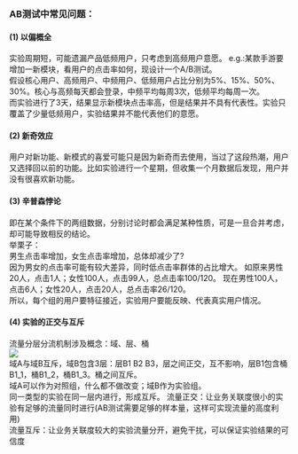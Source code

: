 ### AB测试中常见问题：
#### (1) 以偏概全
实验周期短，可能遗漏产品低频用户，只考虑到高频用户意愿。
e.g.:某款手游要增加一新模块，看用户的点击率如何，现设计一个A/B测试。  
假设核心用户、高频用户、中频用户、低频用户占比分别为5%、15%、50%、30%。核心与高频每天都会登录，中频平均每周3次，低频平均每周一次。    
而实验进行了3天，结果显示新模块点击率高，但是结果并不具有代表性。实验只覆盖了少量低频用户，实验结果并不能代表他们的意愿。    
>
#### (2) 新奇效应
用户对新功能、新模式的喜爱可能只是因为新奇而去使用，当过了这段热潮，用户又选择回以前的功能。比如实验进行一个星期，但收集一个月数据后发现，用户并没有很喜欢新功能。    
>
#### (3) 辛普森悖论
即在某个条件下的两组数据，分别讨论时都会满足某种性质，可是一旦合并考虑，却可能导致相反的结论。    
举栗子：    
男生点击率增加，女生点击率增加，总体却减少了?    
因为男女的点击率可能有较大差异，同时低点击率群体的占比增大。 如原来男性20人，点击1人；女性100人，点击99人，总点击率100/120。 现在男性100人，点击6人；女性20人，点击20人，总点击率26/120。    
所以，每个组的用户要特征接近，实验用户要能反映、代表真实用户情况。      
>
#### (4) 实验的正交与互斥
流量分层分流机制涉及概念：域、层、桶      
![](https://s3.ax1x.com/2020/12/06/DjV7dg.png)      
域A与域B互斥，域B包含3层：层B1 B2 B3，层之间正交，互不影响，层B1包含桶B1_1，桶B1_2，桶B1_3。桶之间互斥。    
域A可以作为对照组，什么都不做改变；域B作为实验组。    
同一类型的实验在同一层内进行，形成互斥。
流量正交：让业务关联度很小的实验有足够的流量同时进行(AB测试需要足够的样本量，这样可实现流量的高度利用)    
流量互斥：让业务关联度较大的实验流量分开，避免干扰，可以保证实验结果的可信度    
>


